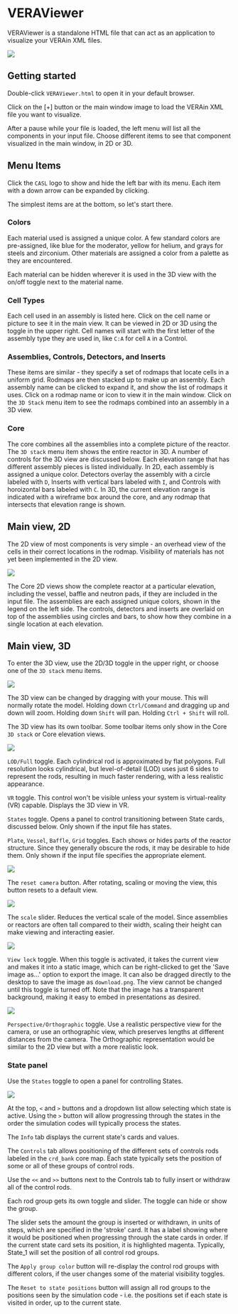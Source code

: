 # VERAViewer

VERAViewer is a standalone HTML file that can act as an application to visualize your VERAin XML files.

![](core_state_controls.jpg)

## Getting started

Double-click `VERAViewer.html` to open it in your default browser.

Click on the [+] button or the main window image to load the VERAin XML file you want to visualize.

After a pause while your file is loaded, the left menu will list all the components in your input file. Choose different items to see that component visualized in the main window, in 2D or 3D.

## Menu Items

Click the `CASL` logo to show and hide the left bar with its menu. Each item with a down arrow can be expanded by clicking.

The simplest items are at the bottom, so let's start there.

### Colors

Each material used is assigned a unique color. A few standard colors are pre-assigned, like blue for the moderator, yellow for helium, and grays for steels and zirconium. Other materials are assigned a color from a palette as they are encountered.

Each material can be hidden wherever it is used in the 3D view with the on/off toggle next to the material name.

### Cell Types

Each cell used in an assembly is listed here. Click on the cell name or picture to see it in the main view. It can be viewed in 2D or 3D using the toggle in the upper right. Cell names will start with the first letter of the assembly type they are used in, like `C:A` for cell `A` in a Control.

### Assemblies, Controls, Detectors, and Inserts

These items are similar - they specify a set of rodmaps that locate cells in a uniform grid. Rodmaps are then stacked up to make up an assembly. Each assembly name can be clicked to expand it, and show the list of rodmaps it uses. Click on a rodmap name or icon to view it in the main window. Click on the `3D Stack` menu item to see the rodmaps combined into an assembly in a 3D view. 

### Core

The core combines all the assemblies into a complete picture of the reactor. The `3D stack` menu item shows the entire reactor in 3D. A number of controls for the 3D view are discussed below. Each elevation range that has different assembly pieces is listed individually. In 2D, each assembly is assigned a unique color. Detectors overlay the assembly with a circle labeled with `D`, Inserts with vertical bars labeled with `I`, and Controls with horoizontal bars labeled with `C`. In 3D, the current elevation range is indicated with a wireframe box around the core, and any rodmap that intersects that elevation range is shown.

## Main view, 2D

The 2D view of most components is very simple - an overhead view of the cells in their correct locations in the rodmap. Visibility of materials has not yet been implemented in the 2D view.

![](core_elev_2d.jpg)

The Core 2D views show the complete reactor at a particular elevation, including the vessel, baffle and neutron pads, if they are included in the input file. The assemblies are each assigned unique colors, shown in the legend on the left side. The controls, detectors and inserts are overlaid on top of the assemblies using circles and bars, to show how they combine in a single location at each elevation. 

## Main view, 3D

To enter the 3D view, use the 2D/3D toggle in the upper right, or choose one of the `3D stack` menu items.

![](core_3d.jpg)

The 3D view can be changed by dragging with your mouse. This will normally rotate the model. Holding down `Ctrl/Command` and dragging up and down will zoom. Holding down `Shift` will pan. Holding `Ctrl + Shift` will roll.

The 3D view has its own toolbar. Some toolbar items only show in the Core `3D stack` or Core elevation views.

![](toolbar.jpg)

`LOD/Full` toggle. Each cylindrical rod is approximated by flat polygons. Full resolution looks cylindrical, but level-of-detail (LOD) uses just 6 sides to represent the rods, resulting in much faster rendering, with a less realistic appearance.

`VR` toggle. This control won't be visible unless your system is virtual-reality (VR) capable. Displays the 3D view in VR.

`States` toggle. Opens a panel to control transitioning between State cards, discussed below. Only shown if the input file has states.

`Plate`, `Vessel`, `Baffle`, `Grid` toggles. Each shows or hides parts of the reactor structure. Since they generally obscure the rods, it may be desirable to hide them. Only shown if the input file specifies the appropriate element.

![](reset-camera.jpg)

The `reset camera` button. After rotating, scaling or moving the view, this button resets to a default view. 

![](assembly_scale_3d.jpg)

The `scale` slider. Reduces the vertical scale of the model. Since assemblies or reactors are often tall compared to their width, scaling their height can make viewing and interacting easier.

![](lock_toggle.jpg) 

`View lock` toggle. When this toggle is activated, it takes the current view and makes it into a static image, which can be right-clicked to get the 'Save image as...' option to export the image. It can also be dragged directly to the desktop to save the image as `download.png`. The view cannot be changed until this toggle is turned off. Note that the image has a transparent background, making it easy to embed in presentations as desired.

![](persp_toggle.jpg) 
 
`Perspective/Orthographic` toggle. Use a realistic perspective view for the camera, or use an orthographic view, which preserves lengths at different distances from the camera. The Orthographic representation would be similar to the 2D view but with a more realistic look.

<div style="page-break-after: always;"></div>

### State panel

Use the `States` toggle to open a panel for controlling States. 

![](core_state_controls.jpg)

At the top, `<` and `>` buttons and a dropdown list allow selecting which state is active. Using the `>` button will allow progressing through the states in the order the simulation codes will typically process the states.

The `Info` tab displays the current state's cards and values.

The `Controls` tab allows positioning of the different sets of controls rods labeled in the `crd_bank` core map. Each state typically sets the position of some or all of these groups of control rods.

Use the `<<` and `>>` buttons next to the Controls tab to fully insert or withdraw all of the control rods.

Each rod group gets its own toggle and slider. The toggle can hide or show the group.

The slider sets the amount the group is inserted or withdrawn, in units of steps, which are specified in the 'stroke' card. It has a label showing where it would be positioned when progressing through the state cards in order. If the current state card sets its position, it is highlighted magenta. Typically, State_1 will set the position of all control rod groups.

The `Apply group color` button will re-display the control rod groups with different colors, if the user changes some of the material visibility toggles.

The `Reset to state positions` button will assign all rod groups to the positions seen by the simulation code - i.e. the positions set if each state is visited in order, up to the current state.
